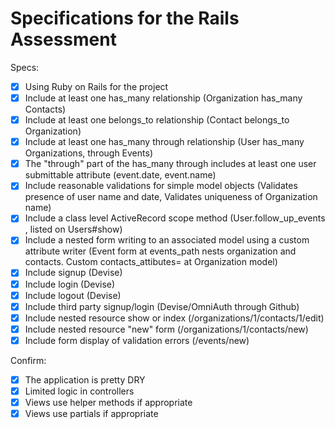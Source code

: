 # Specifications for the Rails Assessment

Specs:
- [x] Using Ruby on Rails for the project
- [x] Include at least one has_many relationship (Organization has_many Contacts)
- [x] Include at least one belongs_to relationship (Contact belongs_to Organization)
- [x] Include at least one has_many through relationship (User has_many Organizations, through Events)
- [x] The "through" part of the has_many through includes at least one user submittable attribute (event.date, event.name)
- [x] Include reasonable validations for simple model objects (Validates presence of user name and date, Validates uniqueness of Organization name)
- [x] Include a class level ActiveRecord scope method (User.follow_up_events , listed on Users#show)
- [x] Include a nested form writing to an associated model using a custom attribute writer (Event form at events_path nests organization and contacts.  Custom contacts_attibutes= at Organization model)
- [x] Include signup (Devise)
- [x] Include login (Devise)
- [x] Include logout (Devise)
- [x] Include third party signup/login (Devise/OmniAuth through Github)
- [x] Include nested resource show or index (/organizations/1/contacts/1/edit)
- [x] Include nested resource "new" form (/organizations/1/contacts/new)
- [x] Include form display of validation errors (/events/new)

Confirm:
- [x] The application is pretty DRY
- [x] Limited logic in controllers
- [x] Views use helper methods if appropriate
- [x] Views use partials if appropriate

